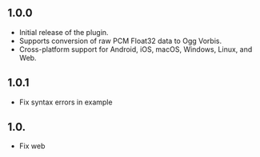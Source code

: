 ## 1.0.0

* Initial release of the plugin.
* Supports conversion of raw PCM Float32 data to Ogg Vorbis.
* Cross-platform support for Android, iOS, macOS, Windows, Linux, and Web.

## 1.0.1

* Fix syntax errors in example

## 1.0.

* Fix web 